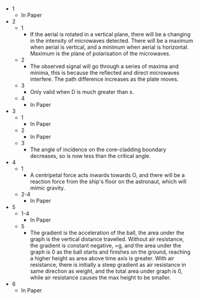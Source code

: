 - 1
	- In Paper
- 2
	- 1
		- If the aerial is rotated in a vertical plane, there will be a changing in the intensity of microwaves detected. There will be a maximum when aerial is vertical, and a minimum when aerial is horizontal. Maximum is the plane of polarisation of the microwaves.
	- 2
		- The observed signal will go through a series of maxima and minima, this is because the reflected and direct microwaves interfere. The path difference increases as the plate moves.
	- 3
		- Only valid when D is much greater than s.
	- 4
		- In Paper
- 3
	- 1
		- In Paper
	- 2
		- In Paper
	- 3
		- The angle of incidence on the core-cladding boundary decreases, so is now less than the critical angle.
- 4
	- 1
		- A centripetal force acts inwards towards O, and there will be a reaction force from the ship's floor on the astronaut, which will mimic gravity.
	- 2-4
		- In Paper
- 5
	- 1-4
		- In Paper
	- 5
		- The gradient is the acceleration of the ball, the area under the graph is the vertical distance travelled. Without air resistance, the gradient is constant negative, =g, and the area under the graph is 0 as the ball starts and finishes on the ground, reaching a higher height as area above time axis is greater. With air resistance, there is initially a steep gradient as air resistance in same direction as weight, and the total area under graph is 0, while air resistance causes the max height to be smaller.
- 6
	- In Paper